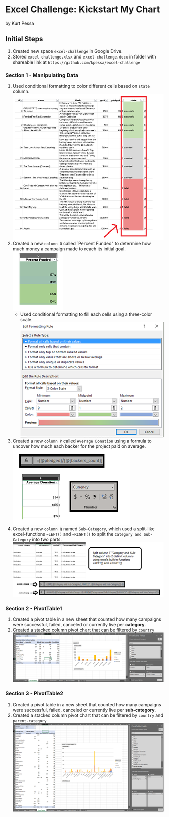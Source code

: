 # Excel Challenge: Kickstart My Chart
by Kurt Pessa

## Initial Steps
1. Created new space `excel-challenge` in Google Drive.
2. Stored `excel-challenge.xlsx` and `excel-challenge.docx` in folder with shareable link at  `https://github.com/kpessa/excel-challenge`

### Section 1 - Manipulating Data
1. Used conditional formatting to color different cells based on `state` column. 
![](Images/state.png)
2. Created a new `column O`  called `Percent Funded" to determine how much money a campaign made to reach its initial goal. 
![](Images/percent_funded.png) 
	- Used conditional formatting to fill each cells using a three-color scale. 
![](Images/three_color_scale.png)
3. Created a new `column P` called `Average Donation` using a formula to uncover how much each backer for the project paid on average.	
![](Images/average_donation.png)
4. Created a new `column Q` named `Sub-Category`, which used a split-like excel-functions `=LEFT()` and `=RIGHT()` to split the `Category and Sub-Category` into two parts.
![](Images/split.png)

### Section 2 - PivotTable1
1. Created a pivot table in a new sheet that counted how many campaigns were successful, failed, canceled or currently live per **category**.
2. Created a stacked column pivot chart that can be filtered by `country`
![](Images/pivot_table_1.png)

### Section 3 - PivotTable2
1. Created a pivot table in a new sheet that counted how many campaigns were successful, failed, canceled or currently live per **sub-category**.
2. Created a stacked column pivot chart that can be filtered by `country` and `parent-category`
![](Images/pivot_table_2.png)
